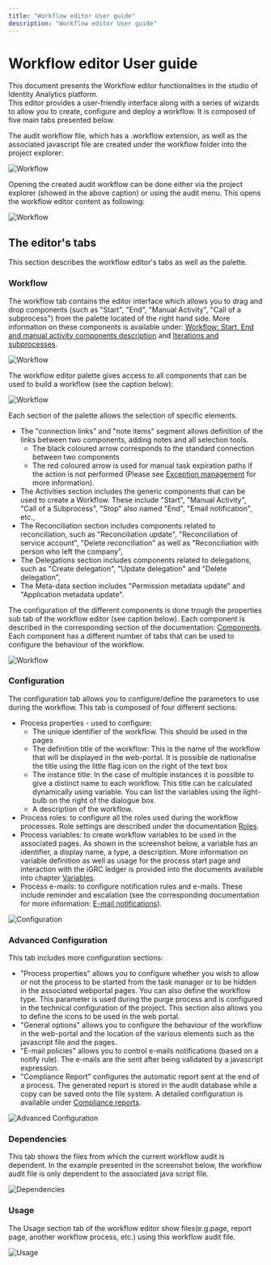 ```yaml
---
title: "Workflow editor User guide"
description: "Workflow editor User guide"
---
```


# Workflow editor User guide

This document presents the Workflow editor functionalities in the studio of Identity Analytics platform.  
This editor provides a user-friendly interface along with a series of wizards to allow you to create, configure and deploy a workflow. It is composed of five main tabs presented below.  

The audit workflow file, which has a .workflow extension, as well as the associated javascript file are created under the workflow folder into the project explorer:  

![Workflow](./images/Image_Documentation39.png "Workflow")  

Opening the created audit workflow can be done either via the project explorer (showed in the above caption) or using the audit menu. This opens the workflow editor content as following:  

![Workflow](./images/Image_Documentation43_bis7.png "Workflow")  

## The editor's tabs

This section describes the workflow editor's tabs as well as the palette.

### Workflow

The workflow tab contains the editor interface which allows you to drag and drop components (such as "Start", "End", "Manual Activity", "Call of a subprocess") from the palette located of the right hand side. More information on these components is available under: [Workflow: Start, End and manual activity components description](./11-components#start-or-manual-activity-component) and [Iterations and subprocesses](./06-iterations-and-subprocesses).  

![Workflow](./images/Image_Documentation43.png "Workflow")  

The workflow editor palette gives access to all components that can be used to build a workflow (see the caption below):  

![Workflow](./images/Image_Documentation44_BIS.png "Workflow")  

Each section of the palette allows the selection of specific elements.  

- The "connection links" and "note items" segment allows definition of the links between two components, adding notes and all selection tools.
  - The black coloured arrow corresponds to the standard connection between two components
  - The red coloured arrow is used for manual task expiration paths if the action is not performed (Please see [Exception management](./13-exception-management) for more information).
- The Activities section includes the generic components that can be used to create a Workflow. These include "Start", "Manual Activity", "Call of a Subprocess", "Stop" also named "End", "Email notification", etc.,
- The Reconciliation section includes components related to reconciliation, such as "Reconciliation update", "Reconciliation of service account", "Delete reconciliation" as well as "Reconciliation with person who left the company",
- The Delegations section includes components related to delegations, such as "Create delegation", "Update delegation" and "Delete delegation",
- The Meta-data section includes "Permission metadata update" and "Application metadata update".

The configuration of the different components is done trough the properties sub tab of the workflow editor (see caption below). Each component is described in the corresponding section of the documentation: [Components](./11-components). Each component has a different number of tabs that can be used to configure the behaviour of the workflow.

![Workflow](./images/WorkflowProperties.png "Workflow")  

### Configuration

The configuration tab allows you to configure/define the parameters to use during the workflow. This tab is composed of four different sections:  

- Process properties - used to configure:
  - The unique identifier of the workflow. This should be used in the pages
  - The definition title of the workflow: This is the name of the workflow that will be displayed in the web-portal. It is possible de nationalise the title using the little flag icon on the right of the text box
  - The instance title: In the case of multiple instances it is possible to give a distinct name to each workflow. This title can be calculated dynamically using variable. You can list the variables using the light-bulb on the right of the dialogue box.
  - A description of the workflow.
- Process roles: to configure all the roles used during the workflow processes. Role settings are described under the documentation [Roles](./03-roles).
- Process variables: to create workflow variables to be used in the associated pages. As shown in the screenshot below, a variable has an identifier, a display name, a type, a description. More information on variable definition as well as usage for the process start page and interaction with the iGRC ledger is provided into the documents available into chapter [Variables](./04-variables).
- Process e-mails: to configure notification rules and e-mails. These include reminder and escalation (see the corresponding documentation for more information: [E-mail notifications](./07-email-notifications)).  

![Configuration](./images/Image_Documentation58.png "Configuration")  

### Advanced Configuration

This tab includes more configuration sections:  

- "Process properties" allows you to configure whether you wish to allow or not the process to be started from the task manager or to be hidden in the associated webportal pages. You can also define the workflow type. This parameter is used during the purge process and is configured in the technical configuration of the project. This section also allows you to define the icons to be used in the web portal.
- "General options" allows you to configure the behaviour of the workflow in the web-portal and the location of the various elements such as the javascript file and the pages.
- "E-mail policies" allows you to control e-mails notifications (based on a notify rule). The e-mails are the sent after being validated by a javascript expression.
- "Compliance Report" configures the automatic report sent at the end of a process. The generated report is stored in the audit database while a copy can be saved onto the file system. A detailed configuration is available under [Compliance reports](./11-components#workflow-compliance-reports).  

![Advanced Configuration](./images/Image_Documentation46.png "Advanced Configuration")  

### Dependencies

This tab shows the files from which the current workflow audit is dependent. In the example presented in the screenshot below, the workflow audit file is only dependent to the associated java script file.  

![Dependencies](./images/Image_Documentation47.png "Dependencies")  

### Usage

The Usage section tab of the workflow editor show files(e.g.page, report page, another workflow process, etc.) using this workflow audit file.  

![Usage](./images/Image_Documentation48.png "Usage")  
